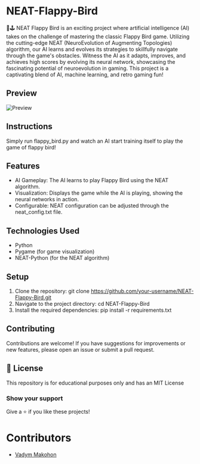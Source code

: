 # NEAT-Flappy-Bird
🚀🕹️ NEAT Flappy Bird is an exciting project where artificial intelligence (AI) takes on the challenge of mastering the classic Flappy Bird game. Utilizing the cutting-edge NEAT (NeuroEvolution of Augmenting Topologies) algorithm, our AI learns and evolves its strategies to skillfully navigate through the game's obstacles. Witness the AI as it adapts, improves, and achieves high scores by evolving its neural network, showcasing the fascinating potential of neuroevolution in gaming. This project is a captivating blend of AI, machine learning, and retro gaming fun!

## Preview
![Preview](https://github.com/user-attachments/assets/5ccaa563-6061-4289-8181-619dee5ff26b)

## Instructions
Simply run flappy_bird.py and watch an AI start training itself to play the game of flappy bird!

## Features
- AI Gameplay: The AI learns to play Flappy Bird using the NEAT algorithm.
- Visualization: Displays the game while the AI is playing, showing the neural networks in action.
- Configurable: NEAT configuration can be adjusted through the neat_config.txt file.

## Technologies Used
- Python
- Pygame (for game visualization)
- NEAT-Python (for the NEAT algorithm)

## Setup
1. Clone the repository: git clone https://github.com/your-username/NEAT-Flappy-Bird.git
2. Navigate to the project directory: cd NEAT-Flappy-Bird
3. Install the required dependencies: pip install -r requirements.txt

## Contributing
Contributions are welcome! If you have suggestions for improvements or new features, please open an issue or submit a pull request.

## 📜 License

This repository is for educational purposes only and has an MIT License

### Show your support

Give a ⭐ if you like these projects!

# Contributors
- [Vadym Makohon](https://github.com/VadymMakohon)

